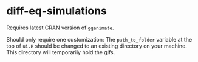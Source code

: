 # diff-eq-simulations

Requires latest CRAN version of `gganimate`.

Should only require one customization:   The `path_to_folder` variable at the top of `ui.R` should be changed to an existing directory on your machine.  This directory will temporarily hold the gifs.